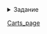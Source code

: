 <details>  <summary>  Задание </summary> 
# 1 Создать страницу корзины <br>
# 2 Использовать препроцессоры <br>
# 3 Добавить эффекты наведения, на все кнопки и ссылки на сайте <br>
# 4 Добавить плавность перехода, при наведении на элементы <br>
# 5 Адаптив создавать не нужно, только десктопную версию <br>

</details>

[ Carts_page](https://drain777.github.io/-html_css3_task_3/)
